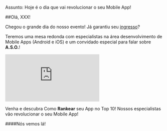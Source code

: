 Assunto: Hoje é o dia que vai revolucionar o seu Mobile App!

##Olá, XXX!

Chegou o grande dia do nosso evento! Já garantiu seu [ingresso][sympla]?

Teremos uma mesa redonda com especialistas na área desenvolvimento de Mobile Apps (Android e iOS) e um convidado especial para falar sobre **A.S.O.**!

![alt text][logo]


Venha e descubra Como **Rankear** seu App no Top 10! Nossos especialistas vão revolucionar o seu Mobile App!

####Nós vemos lá!

[sympla]: https://www.sympla.com.br/como-voce-deve-rankear-seu-app-deixe-o-entre-os-tops-10__196937
[logo]: https://www.facebook.com/photo.php?fbid=1827001527328040&set=a.202640043097538.54509.100000546310819&type=3